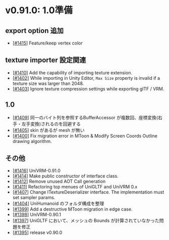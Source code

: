 # v0.91.0: 1.0準備

## export option 追加
* [[\#1415](https://github.com/matonnet/UniVRM/pull/1415)] Feature/keep vertex color

## texture importer 設定関連
* [[\#1410](https://github.com/matonnet/UniVRM/pull/1410)] Add the capability of importing texture extension.
* [[\#1402](https://github.com/matonnet/UniVRM/pull/1402)] While importing in Unity Editor, `Max Size` property is invalid if a texture size was larger than 2048.
* [[\#1403](https://github.com/matonnet/UniVRM/pull/1403)] Ignore texture compression settings while exporting glTF / VRM.

## 1.0
* [[\#1409](https://github.com/matonnet/UniVRM/pull/1409)] 同一のバイト列を参照するBufferAccessor が複数回、座標変換(右手・左手変換)されるのを回避する
* [[\#1405](https://github.com/matonnet/UniVRM/pull/1405)] skin があるが mesh が無い
* [[\#1400](https://github.com/matonnet/UniVRM/pull/1400)] Fix migration error in MToon & Modify Screen Coords Outline drawing algorithm.

## その他
* [[\#1416](https://github.com/matonnet/UniVRM/pull/1416)] UniVRM-0.91.0
* [[\#1414](https://github.com/matonnet/UniVRM/pull/1414)] Make public constructor of interface class.
* [[\#1412](https://github.com/matonnet/UniVRM/pull/1412)] Remove unused AOT Call generation
* [[\#1411](https://github.com/matonnet/UniVRM/pull/1411)] Refactoring top menues of UniGLTF and UniVRM 0.x
* [[\#1407](https://github.com/matonnet/UniVRM/pull/1407)] Change ITextureDeserializer interface. The implementation must set sampler params.
* [[\#1404](https://github.com/matonnet/UniVRM/pull/1404)] UniHumanoid のフォルダ構成を整理
* [[\#1399](https://github.com/matonnet/UniVRM/pull/1399)] Add a destructive MToon migration in edge case.
* [[\#1398](https://github.com/matonnet/UniVRM/pull/1398)] UniVRM-0.90.1
* [[\#1397](https://github.com/matonnet/UniVRM/pull/1397)] UniGLTF において、メッシュの Bounds が計算されていなかった問題を修正
* [[\#1395](https://github.com/matonnet/UniVRM/pull/1395)] release v0.90.0
